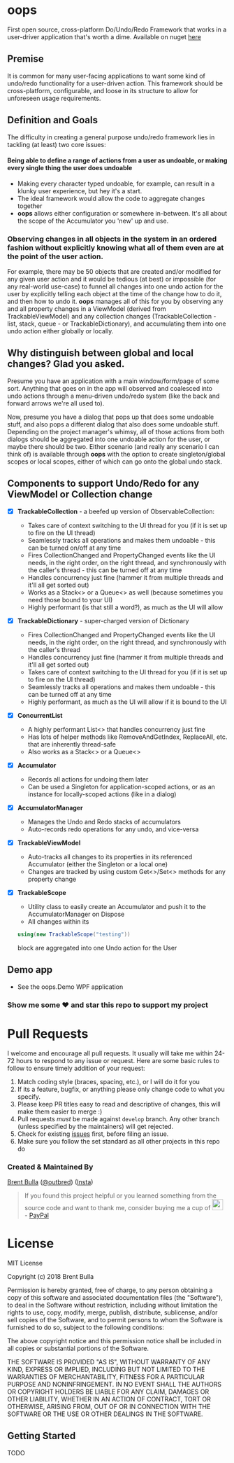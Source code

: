 # oops
First open source, cross-platform Do/Undo/Redo Framework that works in a user-driver application that's worth a dime.
Available on nuget [here](https://www.nuget.org/packages/oops/1.0.0)

## Premise

It is common for many user-facing applications to want some kind of undo/redo functionality for a user-driven action.  This framework should be cross-platform, configurable, and loose in its structure to allow for unforeseen usage requirements.  

## Definition and Goals

The difficulty in creating a general purpose undo/redo framework lies in tackling (at least) two core issues:

#### Being able to define a range of actions from a user as undoable, or making every single thing the user does undoable

- Making every character typed undoable, for example, can result in a klunky user experience, but hey it's a start.    
- The ideal framework would allow the code to aggregate changes together
- **oops** allows either configuration or somewhere in-between.  It's all about the scope of the Accumulator you 'new' up and use.
    
    
### Observing changes in all objects in the system in an ordered fashion without explicitly knowing what all of them even are at the point of the user action.

For example, there may be 50 objects that are created and/or modified for any given user action and it would be tedious (at best) or impossible (for any real-world use-case) to funnel all changes into one undo action for the user by explicitly telling each object at the time of the change how to do it, and then how to undo it.
**oops** manages all of this for you by observing any and all property changes in a ViewModel (derived from TrackableViewModel) and any collection changes (TrackableCollection - list, stack, queue - or TrackableDictionary), and accumulating them into one undo action either globally or locally.
  
## Why distinguish between global and local changes?  Glad you asked.

Presume you have an application with a main window/form/page of some sort.  Anything that goes on in the app will observed and coalesced into undo actions through a menu-driven undo/redo system (like the back and forward arrows we're all used to).
   
Now, presume you have a dialog that pops up that does some undoable stuff, and also pops a different dialog that also does some undoable stuff. Depending on the project manager's whimsy, all of those actions from both dialogs should be aggregated into one undoable action for the user, or maybe there should be two.  Either scenario (and really any scenario I can think of) is available through **oops** with the option to create singleton/global scopes or local scopes, either of which can go onto the global undo stack.
 

## Components to support Undo/Redo for any ViewModel or Collection change

  * [x] **TrackableCollection** - a beefed up version of ObservableCollection:
    * Takes care of context switching to the UI thread for you (if it is set up to fire on the UI thread)
    * Seamlessly tracks all operations and makes them undoable - this can be turned on/off at any time
    * Fires CollectionChanged and PropertyChanged events like the UI needs, in the right order, on the right thread, and synchronously with the caller's thread - this can be turned off at any time
    * Handles concurrency just fine (hammer it from multiple threads and it'll all get sorted out)
    * Works as a Stack<> or a Queue<> as well (because sometimes you need those bound to your UI)
    * Highly performant (is that still a word?), as much as the UI will allow
    
  * [x] **TrackableDictionary** - super-charged version of Dictionary
    * Fires CollectionChanged and PropertyChanged events like the UI needs, in the right order, on the right thread, and synchronously with the caller's thread
    * Handles concurrency just fine (hammer it from multiple threads and it'll all get sorted out)
    * Takes care of context switching to the UI thread for you (if it is set up to fire on the UI thread)
    * Seamlessly tracks all operations and makes them undoable - this can be turned off at any time
    * Highly performant, as much as the UI will allow if it is bound to the UI
    
  * [x] **ConcurrentList**
    * A highly performant List<> that handles concurrency just fine
    * Has lots of helper methods like RemoveAndGetIndex, ReplaceAll, etc. that are inherently thread-safe
    * Also works as a Stack<> or a Queue<>
    
  * [x] **Accumulator**
    * Records all actions for undoing them later
    * Can be used a Singleton for application-scoped actions, or as an instance for locally-scoped actions (like in a dialog)
    
  * [x] **AccumulatorManager**
    * Manages the Undo and Redo stacks of accumulators
    * Auto-records redo operations for any undo, and vice-versa
    
  * [x] **TrackableViewModel**
    * Auto-tracks all changes to its properties in its referenced Accumulator (either the Singleton or a local one)
    * Changes are tracked by using custom Get<>/Set<> methods for any property change
      
  * [x] **TrackableScope**
    * Utility class to easily create an Accumulator and push it to the AccumulatorManager on Dispose
    * All changes within its 
    ```C# 
    using(new TrackableScope("testing"))
    ``` 
      block are aggregated into one Undo action for the User
      

## Demo app

  * See the oops.Demo WPF application
  
  
### Show me some :heart: and star this repo to support my project

# Pull Requests

I welcome and encourage all pull requests. It usually will take me within 24-72 hours to respond to any issue or request. Here are some basic rules to follow to ensure timely addition of your request:

1.  Match coding style (braces, spacing, etc.), or I will do it for you
2.  If its a feature, bugfix, or anything please only change code to what you specify.
3.  Please keep PR titles easy to read and descriptive of changes, this will make them easier to merge :)
4.  Pull requests _must_ be made against `develop` branch. Any other branch (unless specified by the maintainers) will get rejected.
5.  Check for existing [issues](https://github.com/outbred/oops/issues) first, before filing an issue.
6.  Make sure you follow the set standard as all other projects in this repo do

### Created & Maintained By

[Brent Bulla](https://github.com/outbred) ([@outbred](https://www.twitter.com/outbred))
([Insta](https://www.instagram.com/outbred))

> If you found this project helpful or you learned something from the source code and want to thank me, consider buying me a cup of  <img src="https://vignette.wikia.nocookie.net/logopedia/images/a/ad/Dr._Pepper_1958.jpg/revision/latest?cb=20100924201743" height="25em" />  -  [PayPal](https://paypal.me/brentbulla/)

# License
MIT License

Copyright (c) 2018 Brent Bulla

Permission is hereby granted, free of charge, to any person obtaining a copy
of this software and associated documentation files (the "Software"), to deal
in the Software without restriction, including without limitation the rights
to use, copy, modify, merge, publish, distribute, sublicense, and/or sell
copies of the Software, and to permit persons to whom the Software is
furnished to do so, subject to the following conditions:

The above copyright notice and this permission notice shall be included in all
copies or substantial portions of the Software.

THE SOFTWARE IS PROVIDED "AS IS", WITHOUT WARRANTY OF ANY KIND, EXPRESS OR
IMPLIED, INCLUDING BUT NOT LIMITED TO THE WARRANTIES OF MERCHANTABILITY,
FITNESS FOR A PARTICULAR PURPOSE AND NONINFRINGEMENT. IN NO EVENT SHALL THE
AUTHORS OR COPYRIGHT HOLDERS BE LIABLE FOR ANY CLAIM, DAMAGES OR OTHER
LIABILITY, WHETHER IN AN ACTION OF CONTRACT, TORT OR OTHERWISE, ARISING FROM,
OUT OF OR IN CONNECTION WITH THE SOFTWARE OR THE USE OR OTHER DEALINGS IN THE
SOFTWARE.

## Getting Started

TODO

